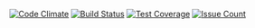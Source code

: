 [![Code Climate](https://codeclimate.com/github/Matt182/hexlet-psr-linter/badges/gpa.svg)](https://codeclimate.com/github/Matt182/hexlet-psr-linter)
[![Build Status](https://travis-ci.org/Matt182/hexlet-psr-linter.svg?branch=master)](https://travis-ci.org/Matt182/hexlet-psr-linter)
[![Test Coverage](https://codeclimate.com/github/Matt182/hexlet-psr-linter/badges/coverage.svg)](https://codeclimate.com/github/Matt182/hexlet-psr-linter/coverage)
[![Issue Count](https://codeclimate.com/github/Matt182/hexlet-psr-linter/badges/issue_count.svg)](https://codeclimate.com/github/Matt182/hexlet-psr-linter)
